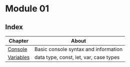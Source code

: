 # Module 01

## Index

Chapter     |   About
------------|-------------
[Console](Console/README.md) | Basic console syntax and information
[Variables](Variables/README.md) | data type, const, let, var, case types

